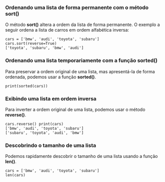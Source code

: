 ### Ordenando uma lista de forma permanente com o método sort()
O método **sort()** altera a ordem da lista de forma permanente.
O exemplo a seguir ordena a lista de carros em ordem alfabética inversa: 
~~~
cars = ['bmw', 'audi', 'toyota', 'subaru'] 
cars.sort(reverse=True)
['toyota', 'subaru', 'bmw', 'audi']
~~~

### Ordenando uma lista temporariamente com a função sorted()
Para preservar a ordem original de uma lista, mas apresentá-la de forma ordenada, podemos usar a função **sorted()**. 
~~~
print(sorted(cars))
~~~

### Exibindo uma lista em ordem inversa
Para inverter a ordem original de uma lista, podemos usar o método **reverse()**.
~~~
cars.reverse() print(cars)
['bmw', 'audi', 'toyota', 'subaru']
['subaru', 'toyota', 'audi', 'bmw']
~~~

### Descobrindo o tamanho de uma lista
Podemos rapidamente descobrir o tamanho de uma lista usando a função **len()**.
~~~
cars = ['bmw', 'audi', 'toyota', 'subaru']
len(cars)
~~~
